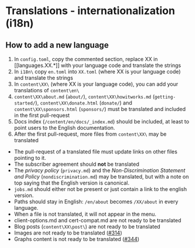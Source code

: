 
# Translations - internationalization (i18n)

## How to add a new language

1. In `config.toml`, copy the commented section, replace XX in [[languages.XX.*]] with your language code and translate the strings
2. In `i18n\` copy `en.toml` into `XX.toml` (where XX is your language code) and translate the strings
3. In `content\XX\` (where XX is your language code), you can add your translations of `content\en\`
4.  `content\XX\about.md` (`about/`), `content\XX\howitworks.md` (`getting-started/`), `content\XX\donate.html` (`donate/`) and `content\XX\sponsors.html` (`sponsors/`) must be translated and included in the first pull-request
5. Docs index (`/content/en/docs/_index.md`) should be included, at least to point users to the English documentation.
6. After the first pull-request, more files from `content\XX\` may be translated

* The pull-request of a translated file must update links on other files pointing to it.
* The subscriber agreement should **not** be translated 
* The *privacy policy* (`privacy.md`) and the *Non-Discrimination Statement and Policy* (`nondiscrimination.md`) may be translated, but with a note on top saying that the English version is canonical.
* `jobs.md` should either not be present or just contain a link to the english version.
* Paths should stay in English: `/en/about` becomes `/XX/about` in every language.
* When a file is not translated, it will not appear in the menu.
* client-options.md and cert-compat.md are not ready to be translated
* Blog posts (`content\XX\post\`) are not ready to be translated
* Images are not ready to be translated ([#314](https://github.com/letsencrypt/website/issues/314))
* Graphs content is not ready to be translated ([#344](https://github.com/letsencrypt/website/issues/344))

